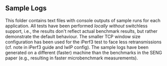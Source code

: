 ## Sample Logs

This folder contains text files with console outputs of sample runs for each application.
All tests have been performed *locally* *without* switchless support, i.e., the results don't reflect actual benchmark results, but rather demonstrate the default behaviour.
The smaller TCP window size configuration has been used for the iPerf3 test to face less retransmissions (cf. note in iPerf3 guide and lwIP config).
The sample logs have been generated on a different (faster) machine than the benchmarks in the SENG paper (e.g., resulting in faster microbenchmark measurements).

